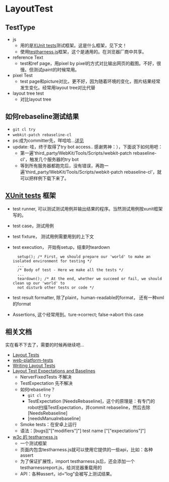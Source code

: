 # LayoutTest

## TestType
- js 
	- 用的是[XUnit tests](https://en.wikipedia.org/wiki/XUnit)测试框架。这是什么框架，见下文！
	- 使用[testharness.js](https://github.com/w3c/testharness.js)框架，这个是通用的。在浏览器厂商中共享。
- reference Text
	- test和ref page，用pixel by pixel的方式对比输出网页的截图。不好，很慢。但测试paint的时候常用。
- pixel Test
	- test page和picture对比，更不好，因为随着环境的变化，图片结果经常发生变化。经常用layout tree对比代替
- layout tree test
	- 对比layout tree


## 如何rebaseline测试结果
- `git cl try`
- `webkit-patch rebaseline-cl`
- ps:成为committer先，咩哈哈...[详见](https://groups.google.com/a/chromium.org/forum/#!starred/blink-dev/A4HwldX-wFo)
- update: 哇，终于取得了try bot access.. 感谢男神：），下面说下如何用吧：
	- 第一遍'third_party/WebKit/Tools/Scripts/webkit-patch rebaseline-cl'，触发几个服务器的try bot
	- 等到所有服务器都跑完后，没有错误，再跑一遍'third_party/WebKit/Tools/Scripts/webkit-patch rebaseline-cl'，就可以把样例下载下来了。


## [XUnit tests](https://en.wikipedia.org/wiki/XUnit) 框架
- test runner, 可以测试测试用例并输出结果的程序。当然测试用例按xunit框架写的。
- test case，测试用例
- test fixture， 测试用例需要用到的上下文
- test execution， 开始有setup，结束时teardown

		setup(); /* First, we should prepare our 'world' to make an isolated environment for testing */
		...
		/* Body of test - Here we make all the tests */
		...
		teardown(); /* At the end, whether we succeed or fail, we should clean up our 'world' to 
		not disturb other tests or code */
- test result formatter, 除了plaint，human-readable的format， 还有一种xml的format
- Assertions, 这个经常用到。ture->correct; false->abort this case

## 相关文档
实在看不下去了，需要的时候再继续吧...

- [Layout Tests](https://chromium.googlesource.com/chromium/src/+/master/docs/testing/layout_tests.md)
- [web-platform-tests](https://chromium.googlesource.com/chromium/src/+/master/docs/testing/web_platform_tests.md)
- [Writing Layout Tests](https://chromium.googlesource.com/chromium/src/+/master/docs/testing/writing_layout_tests.md)
- [Layout Test Expectations and Baselines](https://chromium.googlesource.com/chromium/src/+/master/docs/testing/layout_test_expectations.md)
	- NerverFixedTests 不解决
	- TestExpectation 先不解决
	- 如何rebaseline？
		- `git cl try` 
		- TestExpectation [NeedsRebaseline]，这个的原理是：有专门的robot扫描TestExpectation，并commit rebaseline，然后去除[NeedsRebaseline]
		- [needsManualrebaseline]
	- Smoke tests：在安卓上运行
	- 语法：[bugs]["["modifiers"]"] test name ["["expectations"]"]
- [w3c 的 testharness.js](https://github.com/w3c/testharness.js)
	- 一个测试框架
	- 页面内包含testharness.js就可以使用它提供的一些api，比如：各种assert
	- 为了保证扩展性，import testharness.js后，还会添加一个testharnessreport.js，给浏览器重载用的
	- API：各种assert，id=“log”会被写上测试结果。
